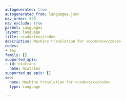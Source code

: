 ```yaml
---
autogenerated: true
autogenerated_from: languages.json
nav_order: 999
nav_exclude: true
parent: Languages
layout: language
title: <code>tex</code>
description: Machine translation for <code>tex</code>
codes:
- tex
family: []
supported_apis:
- id: niutrans
  name: Niutrans
supported_qe_apis: []
seo:
  name: Machine translation for <code>tex</code>
  type: Language

---
```


